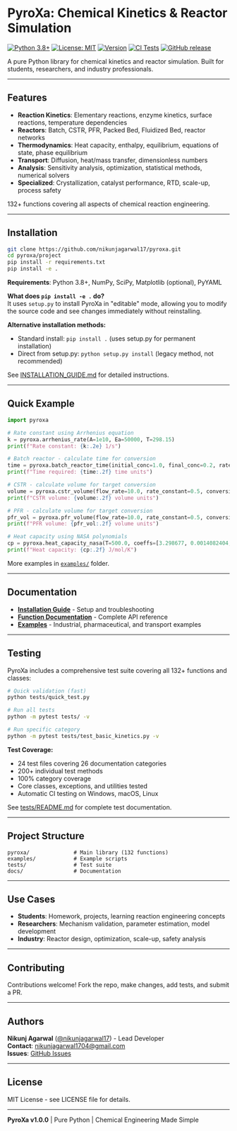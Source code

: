 # PyroXa: Chemical Kinetics & Reactor Simulation

[![Python 3.8+](https://img.shields.io/badge/python-3.8+-blue.svg)](https://www.python.org/downloads/)
[![License: MIT](https://img.shields.io/badge/License-MIT-yellow.svg)](https://opensource.org/licenses/MIT)
[![Version](https://img.shields.io/badge/version-1.0.0-brightgreen.svg)]()
[![CI Tests](https://github.com/nikunjagarwal17/pyroxa/workflows/CI%20Tests/badge.svg)](https://github.com/nikunjagarwal17/pyroxa/actions)
[![GitHub release](https://img.shields.io/github/v/release/nikunjagarwal17/pyroxa)](https://github.com/nikunjagarwal17/pyroxa/releases)

A pure Python library for chemical kinetics and reactor simulation. Built for students, researchers, and industry professionals.

---

## Features

- **Reaction Kinetics**: Elementary reactions, enzyme kinetics, surface reactions, temperature dependencies
- **Reactors**: Batch, CSTR, PFR, Packed Bed, Fluidized Bed, reactor networks
- **Thermodynamics**: Heat capacity, enthalpy, equilibrium, equations of state, phase equilibrium
- **Transport**: Diffusion, heat/mass transfer, dimensionless numbers
- **Analysis**: Sensitivity analysis, optimization, statistical methods, numerical solvers
- **Specialized**: Crystallization, catalyst performance, RTD, scale-up, process safety

132+ functions covering all aspects of chemical reaction engineering.

---

## Installation

```bash
git clone https://github.com/nikunjagarwal17/pyroxa.git
cd pyroxa/project
pip install -r requirements.txt
pip install -e .
```

**Requirements**: Python 3.8+, NumPy, SciPy, Matplotlib (optional), PyYAML

**What does `pip install -e .` do?**  
It uses `setup.py` to install PyroXa in "editable" mode, allowing you to modify the source code and see changes immediately without reinstalling.

**Alternative installation methods:**
- Standard install: `pip install .` (uses setup.py for permanent installation)
- Direct from setup.py: `python setup.py install` (legacy method, not recommended)

See [INSTALLATION_GUIDE.md](./INSTALLATION_GUIDE.md) for detailed instructions.

---

## Quick Example

```python
import pyroxa

# Rate constant using Arrhenius equation
k = pyroxa.arrhenius_rate(A=1e10, Ea=50000, T=298.15)
print(f"Rate constant: {k:.2e} 1/s")

# Batch reactor - calculate time for conversion
time = pyroxa.batch_reactor_time(initial_conc=1.0, final_conc=0.2, rate_constant=0.15, order=1)
print(f"Time required: {time:.2f} time units")

# CSTR - calculate volume for target conversion
volume = pyroxa.cstr_volume(flow_rate=10.0, rate_constant=0.5, conversion=0.8, order=1)
print(f"CSTR volume: {volume:.2f} volume units")

# PFR - calculate volume for target conversion
pfr_vol = pyroxa.pfr_volume(flow_rate=10.0, rate_constant=0.5, conversion=0.8, order=1)
print(f"PFR volume: {pfr_vol:.2f} volume units")

# Heat capacity using NASA polynomials
cp = pyroxa.heat_capacity_nasa(T=500.0, coeffs=[3.298677, 0.0014082404, -3.963222e-06, 5.641515e-09, -2.444854e-12])
print(f"Heat capacity: {cp:.2f} J/mol/K")
```

More examples in [`examples/`](./examples/) folder.

---

## Documentation

- **[Installation Guide](./INSTALLATION_GUIDE.md)** - Setup and troubleshooting
- **[Function Documentation](./DOCUMENTATION.md)** - Complete API reference
- **[Examples](./examples/)** - Industrial, pharmaceutical, and transport examples

---

## Testing

PyroXa includes a comprehensive test suite covering all 132+ functions and classes:

```bash
# Quick validation (fast)
python tests/quick_test.py

# Run all tests
python -m pytest tests/ -v

# Run specific category
python -m pytest tests/test_basic_kinetics.py -v
```

**Test Coverage:**
- 24 test files covering 26 documentation categories
- 200+ individual test methods
- 100% category coverage
- Core classes, exceptions, and utilities tested
- Automatic CI testing on Windows, macOS, Linux

See [tests/README.md](./tests/README.md) for complete test documentation.

---

## Project Structure

```
pyroxa/              # Main library (132 functions)
examples/            # Example scripts
tests/               # Test suite
docs/                # Documentation
```

---

## Use Cases

- **Students**: Homework, projects, learning reaction engineering concepts
- **Researchers**: Mechanism validation, parameter estimation, model development
- **Industry**: Reactor design, optimization, scale-up, safety analysis

---

## Contributing

Contributions welcome! Fork the repo, make changes, add tests, and submit a PR.

---

## Authors

**Nikunj Agarwal** ([@nikunjagarwal17](https://github.com/nikunjagarwal17)) - Lead Developer  
**Contact**: [nikunjagarwal1704@gmail.com](mailto:nikunjagarwal1704@gmail.com)  
**Issues**: [GitHub Issues](https://github.com/nikunjagarwal17/pyroxa/issues)

---

## License

MIT License - see LICENSE file for details.

---

**PyroXa v1.0.0** | Pure Python | Chemical Engineering Made Simple
